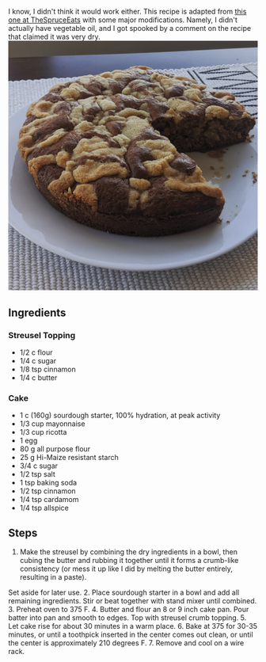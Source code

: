 I know, I didn't think it would work either. 
This recipe is adapted from [this one at TheSpruceEats](https://www.thespruceeats.com/recipes-using-sourdough-starter-1446644) with some major modifications. Namely, I didn't actually have vegetable oil, and I got spooked by a comment on the recipe that claimed it was very dry. 
![](assets/image/2019-10-06-coffee-cake.jpg)

## Ingredients
### Streusel Topping
* 1/2 c flour
* 1/4 c sugar
* 1/8 tsp cinnamon
* 1/4 c butter

### Cake
* 1 c (160g) sourdough starter, 100% hydration, at peak activity
* 1/3 cup mayonnaise
* 1/3 cup ricotta
* 1 egg
* 80 g all purpose flour
* 25 g Hi-Maize resistant starch
* 3/4 c sugar
* 1/2 tsp salt
* 1 tsp baking soda
* 1/2 tsp cinnamon
* 1/4 tsp cardamom
* 1/4 tsp allspice

## Steps
1. Make the streusel by combining the dry ingredients in a bowl, then cubing the butter and rubbing it together until it forms a crumb-like consistency (or mess it up like I did by melting the butter entirely, resulting in a paste).

Set aside for later use. 
2. Place sourdough starter in a bowl and add all remaining ingredients. Stir or beat together with stand mixer until combined. 
3. Preheat oven to 375 F.
4. Butter and flour an 8 or 9 inch cake pan. Pour batter into pan and smooth to edges. Top with streusel crumb topping.
5. Let cake rise for about 30 minutes in a warm place. 
6. Bake at 375 for 30-35 minutes, or until a toothpick inserted in the center comes out clean, or until the center is approximately 210 degrees F. 
7. Remove and cool on a wire rack. 